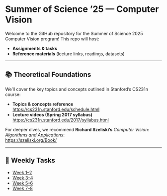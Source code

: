 # Summer of Science ’25 — Computer Vision

Welcome to the GitHub repository for the Summer of Science 2025 Computer Vision program! This repo will host:


- **Assignments & tasks**  
- **Reference materials** (lecture links, readings, datasets)

---

## 📚 Theoretical Foundations

We’ll cover the key topics and concepts outlined in Stanford’s CS231n course:

- **Topics & concepts reference**  
  https://cs231n.stanford.edu/schedule.html  
- **Lecture videos (Spring 2017 syllabus)**  
  https://cs231n.stanford.edu/2017/syllabus.html  

For deeper dives, we recommend **Richard Szeliski’s** _Computer Vision: Algorithms and Applications_:  
https://szeliski.org/Book/

---

## 📝 Weekly Tasks

- [Week 1–2](week_1-2/README.md)
- [Week 3–4](week_3-4/README.md)
- [Week 5–6](week_5-6.md)
- [Week 7–8](week_7-8.md)   


